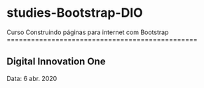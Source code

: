 # studies-Bootstrap-DIO

Curso Construindo páginas para internet com Bootstrap
      ===============================================

Digital Innovation One
----------------------

Data: 6 abr. 2020
